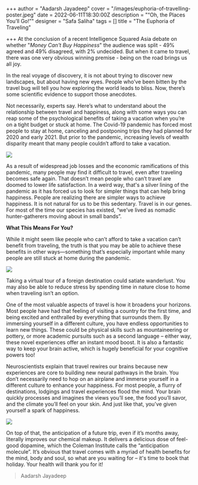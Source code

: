 +++
author = "Aadarsh Jayadeep"
cover = "/images/euphoria-of-travelling-poster.jpeg"
date = 2022-06-11T18:30:00Z
description = "“Oh, the Places You’ll Go!”"
designer = "Safa Saliha"
tags = []
title = "The Euphoria of Traveling"

+++
At the conclusion of a recent Intelligence Squared Asia debate on whether "_Money Can't Buy Happiness_" the audience was split - 49% agreed and 49% disagreed, with 2% undecided. But when it came to travel, there was one very obvious winning premise - being on the road brings us all joy.

In the real voyage of discovery, it is not about trying to discover new landscapes, but about having new eyes. People who’ve been bitten by the travel bug will tell you how exploring the world leads to bliss. Now, there’s some scientific evidence to support those anecdotes.

Not necessarily, experts say. Here’s what to understand about the relationship between travel and happiness, along with some ways you can reap some of the psychological benefits of taking a vacation when you’re on a tight budget or stuck at home. The Covid-19 pandemic has forced most people to stay at home, canceling and postponing trips they had planned for 2020 and early 2021. But prior to the pandemic, increasing levels of wealth disparity meant that many people couldn’t afford to take a vacation.

![](/images/eup1.png)

  
As a result of widespread job losses and the economic ramifications of this pandemic, many people may find it difficult to travel, even after traveling becomes safe again. That doesn’t mean people who can’t travel are doomed to lower life satisfaction. In a weird way, that's a silver lining of the pandemic as it has forced us to look for simpler things that can help bring happiness. People are realizing there are simpler ways to achieve happiness. It is not natural for us to be this sedentary. Travel is in our genes. For most of the time our species has existed, “we’ve lived as nomadic hunter-gatherers moving about in small bands”.

**What This Means For You?**

While it might seem like people who can’t afford to take a vacation can’t benefit from traveling, the truth is that you may be able to achieve these benefits in other ways—something that’s especially important while many people are still stuck at home during the pandemic.

![](/images/eup2.png)

  
Taking a virtual tour of a foreign destination could satiate wanderlust. You may also be able to reduce stress by spending time in nature close to home when traveling isn’t an option.

One of the most valuable aspects of travel is how it broadens your horizons. Most people have had that feeling of visiting a country for the first time, and being excited and enthralled by everything that surrounds them. By immersing yourself in a different culture, you have endless opportunities to learn new things. These could be physical skills such as mountaineering or pottery, or more academic pursuits such as a second language – either way, these novel experiences offer an instant mood boost. It is also a fantastic way to keep your brain active, which is hugely beneficial for your cognitive powers too!

Neuroscientists explain that travel rewires our brains because new experiences are core to building new neural pathways in the brain. You don’t necessarily need to hop on an airplane and immerse yourself in a different culture to enhance your happiness. For most people, a flurry of destinations, lodgings and travel experiences flood the mind. Your brain quickly processes and imagines the views you’ll see, the food you’ll savor, and the climate you’ll feel on your skin. And just like that, you’ve given yourself a spark of happiness.

  
![](/images/eup3.png)

On top of that, the anticipation of a future trip, even if it’s months away, literally improves our chemical makeup. It delivers a delicious dose of feel-good dopamine, which the Coleman Institute calls the “anticipation molecule”. It’s obvious that travel comes with a myriad of health benefits for the mind, body and soul, so what are you waiting for – it's time to book that holiday. Your health will thank you for it!

>   
> Aadarsh Jayadeep
